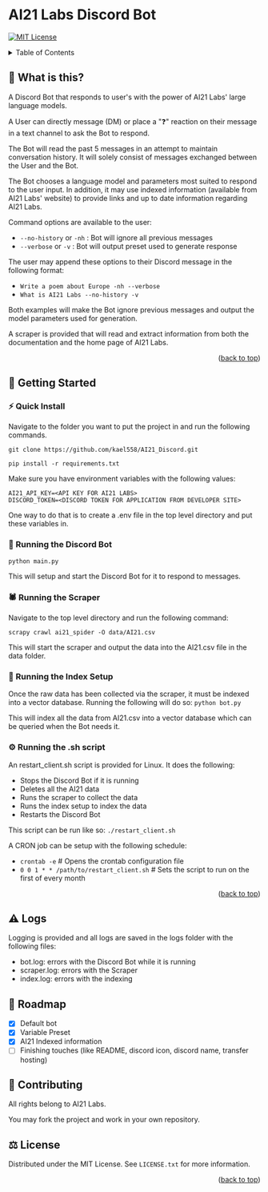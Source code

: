 # AI21 Labs Discord Bot

<a name="readme-top"></a>

[![MIT License][license-shield]][license-url]

<!-- TABLE OF CONTENTS -->
<details>
  <summary>Table of Contents</summary>
  <ol>
    <li><a href="#-what-is-this">What is this?</a></li>
    <li>
      <a href="#-getting-started">Getting Started</a>
      <ul>
        <li><a href="#-quick-install">Quick Install</a></li>
        <li><a href="#-running-the-discord-bot">Running the Discord Bot</a></li>
        <li><a href="#-running-the-scraper">Running the Scraper</a></li>
        <li><a href="#-running-the-index-setup">Running the Index Setup</a></li>
        <li><a href="#-running-the-sh-script">Running the .sh Script</a></li>
      </ul>
    </li>
    <li><a href="#-logs">Logging</a></li>
    <li><a href="#-roadmap">Roadmap</a></li>
    <li><a href="#-contributing">Contributing</a></li>
    <li><a href="#-license">License</a></li>
  </ol>
</details>



## 🤔 What is this?
A Discord Bot that responds to user's with the power of AI21 Labs' large language models. 

A User can directly message (DM) or place a "❓" reaction on their message in a text channel to ask the Bot to respond. 

The Bot will read the past 5 messages in an attempt to maintain conversation history. It will solely consist of messages exchanged between the User and the Bot.

The Bot chooses a language model and parameters most suited to respond to the user input. In addition, it may use indexed information (available from AI21 Labs' website) to provide links and up to date information regarding AI21 Labs.

Command options are available to the user:
 - `--no-history` or `-nh` : Bot will ignore all previous messages
 - `--verbose` or `-v` : Bot will output preset used to generate response

The user may append these options to their Discord message in the following format: 
 - `Write a poem about Europe -nh --verbose`
 - `What is AI21 Labs --no-history -v`

Both examples will make the Bot ignore previous messages and output the model parameters used for generation. 

A scraper is provided that will read and extract information from both the documentation and the home page of AI21 Labs. 

<p align="right">(<a href="#readme-top">back to top</a>)</p>

## 📖 Getting Started 
### ⚡️ Quick Install
Navigate to the folder you want to put the project in and run the following commands.

`git clone https://github.com/kael558/AI21_Discord.git`

`pip install -r requirements.txt`

Make sure you have environment variables with the following values:
```
AI21_API_KEY=<API KEY FOR AI21 LABS>
DISCORD_TOKEN=<DISCORD TOKEN FOR APPLICATION FROM DEVELOPER SITE>
```

One way to do that is to create a .env file in the top level directory and put these variables in.

### 🤖 Running the Discord Bot
`python main.py`

This will setup and start the Discord Bot for it to respond to messages. 

### 🕷️ Running the Scraper
Navigate to the top level directory and run the following command:

`scrapy crawl ai21_spider -O data/AI21.csv`

This will start the scraper and output the data into the AI21.csv file in the data folder. 

### 📁 Running the Index Setup
Once the raw data has been collected via the scraper, it must be indexed into a vector database. Running the following will do so:
`python bot.py`

This will index all the data from AI21.csv into a vector database which can be queried when the Bot needs it. 

### ⚙️ Running the .sh script
An restart_client.sh script is provided for Linux. It does the following:
 - Stops the Discord Bot if it is running
 - Deletes all the AI21 data
 - Runs the scraper to collect the data
 - Runs the index setup to index the data
 - Restarts the Discord Bot

This script can be run like so:
`./restart_client.sh`

A CRON job can be setup with the following schedule:
 - `crontab -e` # Opens the crontab configuration file
 - `0 0 1 * * /path/to/restart_client.sh` # Sets the script to run on the first of every month

<p align="right">(<a href="#readme-top">back to top</a>)</p>

## ⚠️ Logs
Logging is provided and all logs are saved in the logs folder with the following files:
 - bot.log: errors with the Discord Bot while it is running
 - scraper.log: errors with the Scraper
 - index.log: errors with the indexing 

## 📅 Roadmap
- [x] Default bot
- [x] Variable Preset
- [x] AI21 Indexed information
- [ ] Finishing touches (like README, discord icon, discord name, transfer hosting)

## 🤝 Contributing
All rights belong to AI21 Labs. 

You may fork the project and work in your own repository.

## ⚖️ License
Distributed under the MIT License. See `LICENSE.txt` for more information.

<p align="right">(<a href="#readme-top">back to top</a>)</p>
<!-- MARKDOWN LINKS & IMAGES -->
<!-- https://www.markdownguide.org/basic-syntax/#reference-style-links -->

[license-shield]: https://img.shields.io/github/license/kael558/AI21_Discord.svg?style=for-the-badge
[license-url]: https://github.com/kael558/AI21_Discord/blob/main/LICENSE
[linkedin-shield]: https://img.shields.io/badge/-LinkedIn-black.svg?style=for-the-badge&logo=linkedin&colorB=555
[rahel-linkedin-url]: https://www.linkedin.com/in/rahelgunaratne/